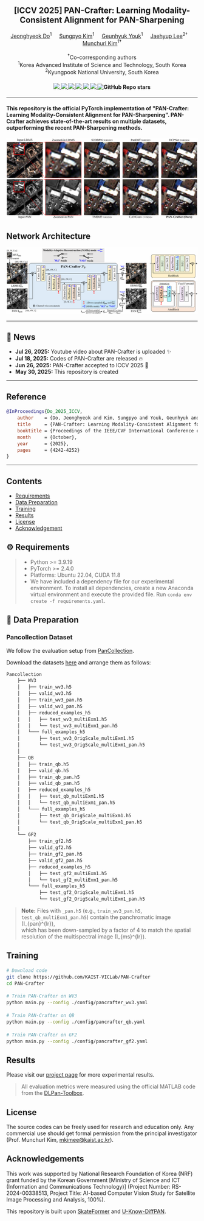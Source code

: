 <div align="center">
<h2>[ICCV 2025] PAN-Crafter: Learning Modality-Consistent Alignment for PAN-Sharpening</h2>

<div>    
    <a href='https://sites.google.com/view/jeonghyeokdo/' target='_blank'>Jeonghyeok Do</a><sup>1</sup>&nbsp&nbsp&nbsp&nbsp;
    <a href='https://github.com/KAIST-VICLab/' target='_blank'>Sungpyo Kim</a><sup>1</sup>&nbsp&nbsp&nbsp&nbsp;
    <a href='https://sites.google.com/view/geunhyukyouk/' target='_blank'>Geunhyuk Youk</a><sup>1</sup>&nbsp&nbsp&nbsp&nbsp;
    <a href='https://sites.google.com/view/jaehyup-lee/' target='_blank'>Jaehyup Lee</a><sup>2†</sup>&nbsp&nbsp&nbsp&nbsp;
    <a href='https://www.viclab.kaist.ac.kr/' target='_blank'>Munchurl Kim</a><sup>1†</sup>
</div>
<br>
<div>
    <sup>†</sup>Co-corresponding authors</span>
</div>
<div>
    <sup>1</sup>Korea Advanced Institute of Science and Technology, South Korea</span>
</div>
<div>
    <sup>2</sup>Kyungpook National University, South Korea</span>
</div>

<div>
    <h4 align="center">
        <a href="https://kaist-viclab.github.io/PAN-Crafter_site/" target='_blank'>
        <img src="https://img.shields.io/badge/🏠-Project%20Page-blue">
        </a>
        <a href="https://openaccess.thecvf.com/content/ICCV2025/papers/Do_PAN-Crafter_Learning_Modality-Consistent_Alignment_for_PAN-Sharpening_ICCV_2025_paper.pdf" target='_blank'>
        <img src="https://img.shields.io/badge/2025-ICCV-brightgreen">
        </a>
        <a href="https://openaccess.thecvf.com/content/ICCV2025/supplemental/Do_PAN-Crafter_Learning_Modality-Consistent_ICCV_2025_supplemental.pdf" target='_blank'>
        <img src="https://img.shields.io/badge/2025-ICCV Supp.-brightgreen">
        </a>
        <a href="https://arxiv.org/abs/2505.23367" target='_blank'>
        <img src="https://img.shields.io/badge/arXiv-2505.23367-b31b1b.svg">
        </a>
        <a href="https://youtu.be/kQeZz6X5ag8" target='_blank'>
        <img src="https://img.shields.io/badge/Presentation-%23FF0000.svg?logo=YouTube&logoColor=white">
        </a>
        <a href="https://drive.google.com/file/d/1MySS-KZ2GB6c1VgpYziVicgSPeG56NYC/view?usp=drive_link" target='_blank'>
            <img src="https://img.shields.io/badge/Poster-orange">
        </a>
        <img alt="GitHub Repo stars" src="https://img.shields.io/github/stars/KAIST-VICLab/PAN-Crafter">
    </h4>
</div>
</div>

---

<h4>
This repository is the official PyTorch implementation of "PAN-Crafter: Learning Modality-Consistent Alignment for PAN-Sharpening". PAN-Crafter achieves state-of-the-art results on multiple datasets, outperforming the recent PAN-Sharpening methods.
</h4>

![](assets/pancrafter.PNG)

## Network Architecture
![overall_structure](assets/framework.PNG)

---

## 📧 News
- **Jul 26, 2025:** Youtube video about PAN-Crafter is uploaded :sparkles:
- **Jul 18, 2025:** Codes of PAN-Crafter are released :fire:
- **Jun 26, 2025:** PAN-Crafter accepted to ICCV 2025 :tada:
- **May 30, 2025:** This repository is created

---
## Reference
```BibTeX
@InProceedings{Do_2025_ICCV,
    author    = {Do, Jeonghyeok and Kim, Sungpyo and Youk, Geunhyuk and Lee, Jaehyup and Kim, Munchurl},
    title     = {PAN-Crafter: Learning Modality-Consistent Alignment for PAN-Sharpening},
    booktitle = {Proceedings of the IEEE/CVF International Conference on Computer Vision (ICCV)},
    month     = {October},
    year      = {2025},
    pages     = {4242-4252}
}
```
---

## Contents
- [Requirements](#requirements)
- [Data Preparation](#data-preparation)
- [Training](#training)
- [Results](#results)
- [License](#license)
- [Acknowledgement](#acknowledgement)

## ⚙️ Requirements
> - Python >= 3.9.19
> - PyTorch >= 2.4.0
> - Platforms: Ubuntu 22.04, CUDA 11.8
> - We have included a dependency file for our experimental environment. To install all dependencies, create a new Anaconda virtual environment and execute the provided file. Run `conda env create -f requirements.yaml`.

## 📁 Data Preparation

### Pancollection Dataset

We follow the evaluation setup from [PanCollection](https://github.com/liangjiandeng/PanCollection).

Download the datasets [here](https://github.com/liangjiandeng/PanCollection) and arrange them as follows:
```bash
Pancollection
    ├── WV3
    │   ├── train_wv3.h5
    │   ├── valid_wv3.h5
    │   ├── train_wv3_pan.h5
    │   ├── valid_wv3_pan.h5
    │   ├── reduced_examples_h5
    │   │   ├── test_wv3_multiExm1.h5
    │   │   └── test_wv3_multiExm1_pan.h5
    │   └─── full_examples_h5
    │       ├── test_wv3_OrigScale_multiExm1.h5
    │       └── test_wv3_OrigScale_multiExm1_pan.h5
    │
    ├── QB
    │   ├── train_qb.h5
    │   ├── valid_qb.h5
    │   ├── train_qb_pan.h5
    │   ├── valid_qb_pan.h5
    │   ├── reduced_examples_h5
    │   │   ├── test_qb_multiExm1.h5
    │   │   └── test_qb_multiExm1_pan.h5
    │   └─── full_examples_h5
    │       ├── test_qb_OrigScale_multiExm1.h5
    │       └── test_qb_OrigScale_multiExm1_pan.h5
    │
    └── GF2
        ├── train_gf2.h5
        ├── valid_gf2.h5
        ├── train_gf2_pan.h5
        ├── valid_gf2_pan.h5
        ├── reduced_examples_h5
        │   ├── test_gf2_multiExm1.h5
        │   └── test_gf2_multiExm1_pan.h5
        └─── full_examples_h5
            ├── test_gf2_OrigScale_multiExm1.h5
            └── test_gf2_OrigScale_multiExm1_pan.h5
```
> **Note:** Files with `_pan.h5` (e.g., `train_wv3_pan.h5`, `test_qb_multiExm1_pan.h5`) contain the panchromatic image \(I_{pan}^{lr}\),  
> which has been down-sampled by a factor of 4 to match the spatial resolution of the multispectral image \(I_{ms}^{lr}\).

## Training
```bash
# Download code
git clone https://github.com/KAIST-VICLab/PAN-Crafter
cd PAN-Crafter

# Train PAN-Crafter on WV3
python main.py --config ./config/pancrafter_wv3.yaml

# Train PAN-Crafter on QB
python main.py --config ./config/pancrafter_qb.yaml

# Train PAN-Crafter on GF2
python main.py --config ./config/pancrafter_gf2.yaml
```

## Results
Please visit our [project page](https://kaist-viclab.github.io/PAN-Crafter_site/) for more experimental results.

> All evaluation metrics were measured using the official MATLAB code from the [DLPan-Toolbox](https://github.com/liangjiandeng/DLPan-Toolbox).

## License
The source codes can be freely used for research and education only. Any commercial use should get formal permission from the principal investigator (Prof. Munchurl Kim, mkimee@kaist.ac.kr).

## Acknowledgements
This work was supported by National Research Foundation of Korea (NRF) grant funded by the Korean Government [Ministry of Science and ICT (Information and Communications Technology)] (Project Number: RS- 2024-00338513, Project Title: AI-based Computer Vision Study for Satellite Image Processing and Analysis, 100%).

This repository is built upon [SkateFormer](https://github.com/KAIST-VICLab/SkateFormer/) and [U-Know-DiffPAN](https://github.com/KAIST-VICLab/U-Know-DiffPAN).